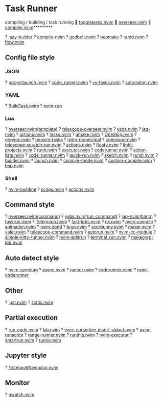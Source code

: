 # Task Runner
compiling / building / task running
 [toggletasks.nvim](https://github.com/jedrzejboczar/toggletasks.nvim)
 [overseer.nvim](https://github.com/stevearc/overseer.nvim)
 [compiler.nvim](https://github.com/Zeioth/compiler.nvim)*********

? [lazy-builder](https://github.com/Abstract-IDE/lazy-builder)
? [compile-nvim](https://github.com/loctvl842/compile-nvim)
? [godbolt.nvim](https://github.com/p00f/godbolt.nvim)
? [neomake](https://github.com/neomake/neomake)
? [rapid.nvim](https://github.com/nvimdev/rapid.nvim) 
? [flow.nvim](https://github.com/arjunmahishi/flow.nvim)
## Config file style
### JSON
? [projectlaunch.nvim](https://github.com/sheodox/projectlaunch.nvim)
? [code_runner.nvim](https://github.com/CRAG666/code_runner.nvim)
? [vs-tasks.nvim](https://github.com/EthanJWright/vs-tasks.nvim)
? [automaton.nvim](https://github.com/Dax89/automaton.nvim)
### YAML
? [BuildTask.nvim](https://github.com/Arjun31415/BuildTask.nvim)
? [nvim-run](https://github.com/jjocram/nvim-run)
### Lua
? [overseer.nvim(template)](https://github.com/stevearc/overseer.nvim)
? [telescope-overseer.nvim](https://github.com/sakuemon/telescope-overseer.nvim)
? [yabs.nvim](https://github.com/pianocomposer321/yabs.nvim)
? [jaq-nvim](https://github.com/is0n/jaq-nvim)
? [actions.nvim](https://github.com/amirrezaask/actions.nvim)
? [tasks.nvim](https://github.com/GustavoKatel/tasks.nvim)
? [amake.nvim](https://github.com/antonk52/amake.nvim)
? [OneStop.nvim](https://github.com/charlie39/OneStop.nvim)
? [greyjoy.nvim](https://github.com/desdic/greyjoy.nvim)
? [neovim-tasks](https://github.com/Shatur/neovim-tasks)
? [nvim-moonicipal](https://github.com/idanarye/nvim-moonicipal)
? [command.nvim](https://github.com/LucasTavaresA/command.nvim)
? [telescope-scratch-run.nvim](https://github.com/4542elgh/telescope-scratch-run.nvim)
? [actions.nvim](https://github.com/yaanae/actions.nvim)
? [floaty.nvim](https://github.com/devkvlt/floaty.nvim)
? [light-projects.nvim](https://github.com/LucLabarriere/light-projects.nvim)
? [runit.nvim](https://github.com/Comamoca/runit.nvim)
? [executor.nvim](https://github.com/google/executor.nvim)
? [coderunner.nvim](https://github.com/neysanfoo/coderunner.nvim)
? [action-lists.nvim](https://github.com/Walcriz/action-lists.nvim)
? [code_runner.nvim](https://github.com/Leeziao/code_runner.nvim)
? [quick-run.nvim](https://github.com/LiamFenneman/quick-run.nvim)
? [sketch.nvim](https://github.com/serrexlabs/sketch.nvim)
? [rundi.nvim](https://github.com/s3dman/rundi.nvim)
? [builder.nvim](https://github.com/trimclain/builder.nvim)
? [launch.nvim](https://github.com/dasupradyumna/launch.nvim)
? [compile-mode.nvim](https://github.com/ej-shafran/compile-mode.nvim)
? [custom-compile.nvim](https://github.com/treemcgee42/custom-compile.nvim)
? [bsp.nvim](https://github.com/616b2f/bsp.nvim)
### Shell
? [nvim-buildme](https://github.com/ojroques/nvim-buildme)
? [scrips.nvim](https://github.com/LeonardsonCC/scrips.nvim)
? [actions.nvim](https://github.com/Seba244c/actions.nvim)

## Command style
? [overseer.nvim(command)](https://github.com/stevearc/overseer.nvim)
? [yabs.nvim(run_command)](https://github.com/pianocomposer321/yabs.nvim)
? [jaq-nvim(bang)](https://github.com/is0n/jaq-nvim)
? [taskrun.nvim](https://github.com/yutkat/taskrun.nvim)
? [Telegraph.nvim](https://github.com/WaylonWalker/Telegraph.nvim)
? [fast-jobs.nvim](https://github.com/crpier/fast-jobs.nvim)
? [nx.nvim](https://github.com/Equilibris/nx.nvim)
? [nvim-compile](https://github.com/nullishamy/nvim-compile)
? [animation.nvim](https://github.com/anuvyklack/animation.nvim)
? [nvim-zond](https://github.com/mrded/nvim-zond)
? [brun.nvim](https://github.com/woosaaahh/brun.nvim)
? [scorbunny.nvim](https://github.com/Nanoteck137/scorbunny.nvim)
? [maker.nvim](https://github.com/LucLabarriere/maker.nvim)
? [valet.nvim](https://github.com/prmaloney/valet.nvim)
? [telescope-command.nvim](https://github.com/paopaol/telescope-command.nvim)
? [autorun.nvim](https://github.com/mvolkmann/autorun.nvim)
? [nvim-cc-module](https://github.com/commrade-goad/nvim-cc-module)
? [simple-kitty-runner.nvim](https://github.com/lolpie244/simple-kitty-runner.nvim)
? [nvim-splitrun](https://github.com/Hubro/nvim-splitrun)
? [terminal_run.nvim](https://github.com/isaac238/terminal_run.nvim)
? [makegrep-job.nvim](https://github.com/msaher/makegrep-job.nvim)

## Auto detect style
? [nvim-acmetag](https://github.com/addcninblue/nvim-acmetag)
? [async.nvim](https://github.com/sencer/async.nvim)
? [runner.nvim](https://github.com/MarcHamamji/runner.nvim)
? [coderunner.nvim](https://github.com/Egypt-Open-Source/coderunner.nvim)
? [nvim-coderunner](https://github.com/joonasjouttijarvi/nvim-coderunner)
## Other
? [just.nvim](https://github.com/BeatScherrer/just.nvim)
? [static.nvim](https://github.com/jaytyrrell13/static.nvim)

## Partial execution
? [run-code.nvim](https://github.com/arjunmahishi/run-code.nvim)
? [lab.nvim](https://github.com/0x100101/lab.nvim)
? [exec-cursorline-insert-stdout.nvim](https://github.com/sayanarijit/exec-cursorline-insert-stdout.nvim)
? [nvim-runscript](https://github.com/klesh/nvim-runscript)
? [range-runner.nvim](https://github.com/holmanb/range-runner.nvim)
? [runthis.nvim](https://github.com/RimuhRimu/runthis.nvim)
? [nvim-executor](https://github.com/javio7/nvim-executor)
? [smartrun.nvim](https://github.com/czkz/smartrun.nvim)
? [runny.nvim](https://github.com/tiberiuiurco/runny.nvim)

## Jupyter style
? [NotebookNavigator.nvim](https://github.com/GCBallesteros/NotebookNavigator.nvim)

## Monitor
? [gwatch.nvim](https://github.com/Operdies/gwatch.nvim)

